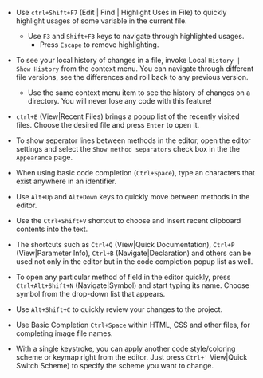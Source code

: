 - Use `ctrl+Shift+F7` (Edit | Find | Highlight Uses in File) to quickly highlight usages of 
some variable in the current file.
    - Use `F3` and `Shift+F3` keys to navigate through highlighted usages.
        - Press `Escape` to remove highlighting.
        
- To see your local history of changes in a file, invoke Local `History | Show History` from the context menu. You can navigate through different file versions, see the differences and roll back to any previous version.
    - Use the same context menu item to see the history of changes on a directory. You will never lose any code with this feature!
    
- `ctrl+E` (View|Recent Files) brings a popup list of the recently visited files. Choose the desired file and press `Enter` to open it.

- To show seperator lines between methods in the editor, open the editor settings and select the `Show method separators` check box in the
the `Appearance` page.

- When using basic code completion (`Ctrl+Space`), type an characters that exist anywhere in an identifier.

- Use `Alt+Up` and `Alt+Down` keys to quickly move between methods in the editor.

- Use the `Ctrl+Shift+V` shortcut to choose and insert recent clipboard contents into the text.

- The shortcuts such as `Ctrl+Q` (View|Quick Documentation), `Ctrl+P` (View|Parameter Info), `Ctrl+B` (Navigate|Declaration) and others can be used not only in the editor but in the code completion popup list as well.

- To open any particular method of field in the editor quickly, press `Ctrl+Alt+Shift+N` (Navigate|Symbol) and start typing its name.
Choose symbol from the drop-down list that appears.

- Use `Alt+Shift+C` to quickly review your changes to the project.

- Use Basic Completion `Ctrl+Space` within HTML, CSS and other files, for completing image file names.

- With a single keystroke, you can apply another code style/coloring scheme or keymap right from the editor. Just press `Ctrl+'` View|Quick Switch Scheme) to specify the scheme you want to change.
